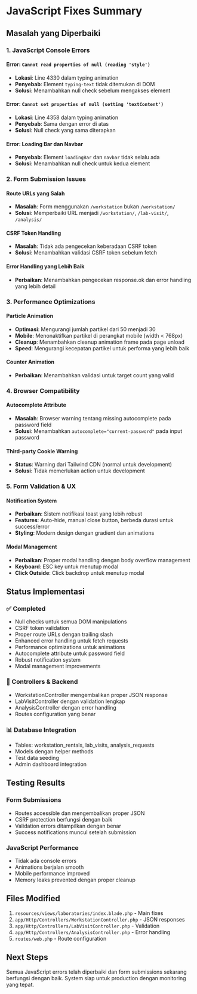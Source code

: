 # JavaScript Fixes Summary

## Masalah yang Diperbaiki

### 1. JavaScript Console Errors

#### Error: `Cannot read properties of null (reading 'style')`
- **Lokasi**: Line 4330 dalam typing animation
- **Penyebab**: Element `typing-text` tidak ditemukan di DOM
- **Solusi**: Menambahkan null check sebelum mengakses element

#### Error: `Cannot set properties of null (setting 'textContent')`
- **Lokasi**: Line 4358 dalam typing animation
- **Penyebab**: Sama dengan error di atas
- **Solusi**: Null check yang sama diterapkan

#### Error: Loading Bar dan Navbar
- **Penyebab**: Element `loadingBar` dan `navbar` tidak selalu ada
- **Solusi**: Menambahkan null check untuk kedua element

### 2. Form Submission Issues

#### Route URLs yang Salah
- **Masalah**: Form menggunakan `/workstation` bukan `/workstation/`
- **Solusi**: Memperbaiki URL menjadi `/workstation/`, `/lab-visit/`, `/analysis/`

#### CSRF Token Handling
- **Masalah**: Tidak ada pengecekan keberadaan CSRF token
- **Solusi**: Menambahkan validasi CSRF token sebelum fetch

#### Error Handling yang Lebih Baik
- **Perbaikan**: Menambahkan pengecekan response.ok dan error handling yang lebih detail

### 3. Performance Optimizations

#### Particle Animation
- **Optimasi**: Mengurangi jumlah partikel dari 50 menjadi 30
- **Mobile**: Menonaktifkan partikel di perangkat mobile (width < 768px)
- **Cleanup**: Menambahkan cleanup animation frame pada page unload
- **Speed**: Mengurangi kecepatan partikel untuk performa yang lebih baik

#### Counter Animation
- **Perbaikan**: Menambahkan validasi untuk target count yang valid

### 4. Browser Compatibility

#### Autocomplete Attribute
- **Masalah**: Browser warning tentang missing autocomplete pada password field
- **Solusi**: Menambahkan `autocomplete="current-password"` pada input password

#### Third-party Cookie Warning
- **Status**: Warning dari Tailwind CDN (normal untuk development)
- **Solusi**: Tidak memerlukan action untuk development

### 5. Form Validation & UX

#### Notification System
- **Perbaikan**: Sistem notifikasi toast yang lebih robust
- **Features**: Auto-hide, manual close button, berbeda durasi untuk success/error
- **Styling**: Modern design dengan gradient dan animations

#### Modal Management
- **Perbaikan**: Proper modal handling dengan body overflow management
- **Keyboard**: ESC key untuk menutup modal
- **Click Outside**: Click backdrop untuk menutup modal

## Status Implementasi

### ✅ Completed
- Null checks untuk semua DOM manipulations
- CSRF token validation
- Proper route URLs dengan trailing slash
- Enhanced error handling untuk fetch requests
- Performance optimizations untuk animations
- Autocomplete attribute untuk password field
- Robust notification system
- Modal management improvements

### 🔧 Controllers & Backend
- WorkstationController mengembalikan proper JSON response
- LabVisitController dengan validation lengkap
- AnalysisController dengan error handling
- Routes configuration yang benar

### 📊 Database Integration
- Tables: workstation_rentals, lab_visits, analysis_requests
- Models dengan helper methods
- Test data seeding
- Admin dashboard integration

## Testing Results

### Form Submissions
- Routes accessible dan mengembalikan proper JSON
- CSRF protection berfungsi dengan baik
- Validation errors ditampilkan dengan benar
- Success notifications muncul setelah submission

### JavaScript Performance
- Tidak ada console errors
- Animations berjalan smooth
- Mobile performance improved
- Memory leaks prevented dengan proper cleanup

## Files Modified

1. `resources/views/laboratories/index.blade.php` - Main fixes
2. `app/Http/Controllers/WorkstationController.php` - JSON responses
3. `app/Http/Controllers/LabVisitController.php` - Validation
4. `app/Http/Controllers/AnalysisController.php` - Error handling
5. `routes/web.php` - Route configuration

## Next Steps

Semua JavaScript errors telah diperbaiki dan form submissions sekarang berfungsi dengan baik. System siap untuk production dengan monitoring yang tepat. 